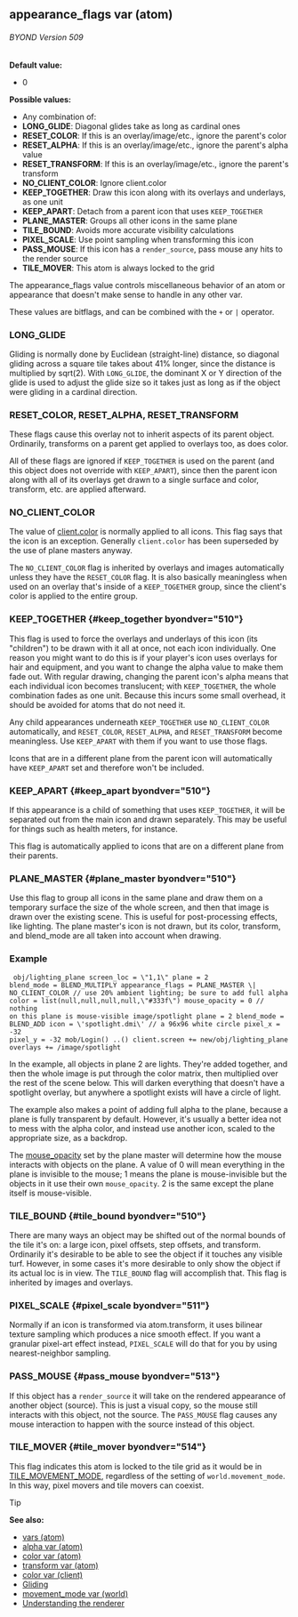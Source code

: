 ## appearance_flags var (atom) 
###### BYOND Version 509

<!-- -->
**Default value:**
+   0
<!-- -->
**Possible values:**
+   Any combination of:
+   **LONG_GLIDE**: Diagonal glides take as long as cardinal ones
+   **RESET_COLOR**: If this is an overlay/image/etc., ignore the
    parent\'s color
+   **RESET_ALPHA**: If this is an overlay/image/etc., ignore the
    parent\'s alpha value
+   **RESET_TRANSFORM**: If this is an overlay/image/etc., ignore the
    parent\'s transform
+   **NO_CLIENT_COLOR**: Ignore client.color
+   **KEEP_TOGETHER**: Draw this icon along with its overlays and
    underlays, as one unit
+   **KEEP_APART**: Detach from a parent icon that uses `KEEP_TOGETHER`
+   **PLANE_MASTER**: Groups all other icons in the same plane
+   **TILE_BOUND**: Avoids more accurate visibility calculations
+   **PIXEL_SCALE**: Use point sampling when transforming this icon
+   **PASS_MOUSE**: If this icon has a `render_source`, pass mouse any
    hits to the render source
+   **TILE_MOVER**: This atom is always locked to the grid


The appearance_flags value controls miscellaneous behavior of
an atom or appearance that doesn\'t make sense to handle in any other
var. 

These values are bitflags, and can be combined with the
`+` or `|` operator.
### LONG_GLIDE


Gliding is normally done by Euclidean (straight-line) distance,
so diagonal gliding across a square tile takes about 41% longer, since
the distance is multiplied by sqrt(2). With `LONG_GLIDE`, the dominant X
or Y direction of the glide is used to adjust the glide size so it takes
just as long as if the object were gliding in a cardinal direction.
### RESET_COLOR, RESET_ALPHA, RESET_TRANSFORM


These flags cause this overlay not to inherit aspects of its
parent object. Ordinarily, transforms on a parent get applied to
overlays too, as does color. 

All of these flags are ignored if
`KEEP_TOGETHER` is used on the parent (and this object does not override
with `KEEP_APART`), since then the parent icon along with all of its
overlays get drawn to a single surface and color, transform, etc. are
applied afterward.
### NO_CLIENT_COLOR


The value of [client.color](/ref/client/var/color.md)  is
normally applied to all icons. This flag says that the icon is an
exception. Generally `client.color` has been superseded by the use of
plane masters anyway. 

The `NO_CLIENT_COLOR` flag is inherited
by overlays and images automatically unless they have the `RESET_COLOR`
flag. It is also basically meaningless when used on an overlay that\'s
inside of a `KEEP_TOGETHER` group, since the client\'s color is applied
to the entire group.
### KEEP_TOGETHER {#keep_together byondver="510"}


This flag is used to force the overlays and underlays of this
icon (its \"children\") to be drawn with it all at once, not each icon
individually. One reason you might want to do this is if your player\'s
icon uses overlays for hair and equipment, and you want to change the
alpha value to make them fade out. With regular drawing, changing the
parent icon\'s alpha means that each individual icon becomes
translucent; with `KEEP_TOGETHER`, the whole combination fades as one
unit. Because this incurs some small overhead, it should be avoided for
atoms that do not need it. 

Any child appearances underneath
`KEEP_TOGETHER` use `NO_CLIENT_COLOR` automatically, and `RESET_COLOR`,
`RESET_ALPHA`, and `RESET_TRANSFORM` become meaningless. Use
`KEEP_APART` with them if you want to use those flags. 

Icons
that are in a different plane from the parent icon will automatically
have `KEEP_APART` set and therefore won\'t be included.
### KEEP_APART {#keep_apart byondver="510"}


If this appearance is a child of something that uses
`KEEP_TOGETHER`, it will be separated out from the main icon and drawn
separately. This may be useful for things such as health meters, for
instance. 

This flag is automatically applied to icons that are
on a different plane from their parents.
### PLANE_MASTER {#plane_master byondver="510"}


Use this flag to group all icons in the same plane and draw
them on a temporary surface the size of the whole screen, and then that
image is drawn over the existing scene. This is useful for
post-processing effects, like lighting. The plane master\'s icon is not
drawn, but its color, transform, and blend_mode are all taken into
account when drawing.
### Example

``` dm
 obj/lighting_plane screen_loc = \"1,1\" plane = 2
blend_mode = BLEND_MULTIPLY appearance_flags = PLANE_MASTER \|
NO_CLIENT_COLOR // use 20% ambient lighting; be sure to add full alpha
color = list(null,null,null,null,\"#333f\") mouse_opacity = 0 // nothing
on this plane is mouse-visible image/spotlight plane = 2 blend_mode =
BLEND_ADD icon = \'spotlight.dmi\' // a 96x96 white circle pixel_x = -32
pixel_y = -32 mob/Login() ..() client.screen += new/obj/lighting_plane
overlays += /image/spotlight 
```
 

In the example, all
objects in plane 2 are lights. They\'re added together, and then the
whole image is put through the color matrix, then multiplied over the
rest of the scene below. This will darken everything that doesn\'t have
a spotlight overlay, but anywhere a spotlight exists will have a circle
of light. 

The example also makes a point of adding full alpha
to the plane, because a plane is fully transparent by default. However,
it\'s usually a better idea not to mess with the alpha color, and
instead use another icon, scaled to the appropriate size, as a backdrop.


The [mouse_opacity](/ref/atom/var/mouse_opacity.md)  set by the
plane master will determine how the mouse interacts with objects on the
plane. A value of 0 will mean everything in the plane is invisible to
the mouse; 1 means the plane is mouse-invisible but the objects in it
use their own `mouse_opacity`. 2 is the same except the plane itself is
mouse-visible.
### TILE_BOUND {#tile_bound byondver="510"}


There are many ways an object may be shifted out of the normal
bounds of the tile it\'s on: a large icon, pixel offsets, step offsets,
and transform. Ordinarily it\'s desirable to be able to see the object
if it touches any visible turf. However, in some cases it\'s more
desirable to only show the object if its actual loc is in view. The
`TILE_BOUND` flag will accomplish that. This flag is inherited by images
and overlays.
### PIXEL_SCALE {#pixel_scale byondver="511"}


Normally if an icon is transformed via atom.transform, it uses
bilinear texture sampling which produces a nice smooth effect. If you
want a granular pixel-art effect instead, `PIXEL_SCALE` will do that for
you by using nearest-neighbor sampling.
### PASS_MOUSE {#pass_mouse byondver="513"}


If this object has a `render_source` it will take on the
rendered appearance of another object (source). This is just a visual
copy, so the mouse still interacts with this object, not the source. The
`PASS_MOUSE` flag causes any mouse interaction to happen with the source
instead of this object.
### TILE_MOVER {#tile_mover byondver="514"}


This flag indicates this atom is locked to the tile grid as it
would be in [TILE_MOVEMENT_MODE](/ref/world/var/movement_mode.md),
regardless of the setting of `world.movement_mode`. In this way, pixel
movers and tile movers can coexist.

> [!TIP] 
> **See also:**
> +   [vars (atom)](/ref/atom/var.md) 
> +   [alpha var (atom)](/ref/atom/var/alpha.md) 
> +   [color var (atom)](/ref/atom/var/color.md) 
> +   [transform var (atom)](/ref/atom/var/transform.md) 
> +   [color var (client)](/ref/client/var/color.md) 
> +   [Gliding](/ref/%7Bnotes%7D/gliding.md) 
> +   [movement_mode var (world)](/ref/world/var/movement_mode.md) 
> +   [Understanding the renderer](/ref/%7Bnotes%7D/renderer.md) 